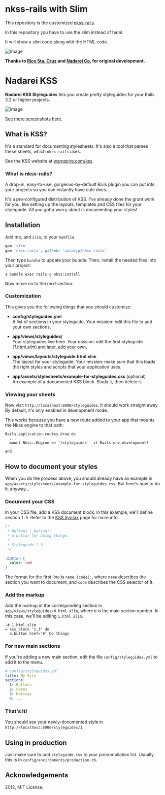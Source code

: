 nkss-rails with Slim
====================

This repository is the customized [nkss-rails](https://github.com/nadarei/nkss-rails).

In this repository you have to use the slim instead of haml.

It will show a slim code along with the HTML code.

![Image](https://cloud.githubusercontent.com/assets/1544172/9228890/885dd170-4155-11e5-8036-fc03ed40cf71.png)

__Thanks to [Rico Sta. Cruz](https://github.com/rstacruz) and [Nadarei Co.](https://github.com/nadarei) for original development.__

Nadarei KSS
===========

**Nadarei KSS Styleguides** lets you create pretty styleguides for your Rails
3.2 or higher projects.

![Image](https://raw.github.com/nadarei/nkss-rails/misc/sample.jpg)

[See more screenshots here.](https://github.com/nadarei/nkss-rails/tree/misc)

What is KSS?
------------

It's a standard for documenting stylesheets. It's also a tool that parses these
sheets, which `nkss-rails` uses.

See the KSS website at [warpspire.com/kss](http://warpspire.com/kss).

### What is nkss-rails?

A drop-in, easy-to-use, gorgeous-by-default Rails plugin you can put into your
projects so you can instantly have cute docs.

It's a pre-configured distribution of KSS. I've already done the grunt work for
you, like setting up the layouts, templates and CSS files for your styleguide.
All you gotta worry about is documenting your styles!

Installation
------------

Add me, and `slim`, to your `Gemfile`.

~~~ ruby
gem 'slim'
gem 'nkss-rails', github: 'nalabjp/nkss-rails'
~~~

Then type `bundle` to update your bundle. Then, install the needed files into
your project:

~~~ shell
$ bundle exec rails g nkss:install
~~~

Now move on to the next section.

### Customization

This gives you the following things that you should customize:

* __config/styleguides.yml__  
A list of sections in your styleguide. Your
mission: edit this file to add your own sections.

* __app/views/styleguides/__  
Your styleguides live here. Your mission:
edit the first styleguide (*1.html.slim*) and later, add your own.

* __app/views/layouts/styleguide.html.slim__  
The layout for your styleguide. Your mission: make sure that this loads the
right styles and scripts that your
application uses.

* __app/assets/stylesheets/example-for-styleguides.css__ (optional)  
An example of a documented KSS block. Study it, then delete it.

### Viewing your sheets

Now visit `http://localhost:8000/styleguides`. It should work straight away. By
default, it's only enabled in development mode.

This works because you have a new route added to your app that mounts the Nkss
engine to that path:

    Rails.application.routes.draw do
      ...
      mount Nkss::Engine => '/styleguides'  if Rails.env.development?
      ...
    end

How to document your styles
---------------------------

When you do the process above, you should already have an example in
`app/assets/stylesheets/example-for-styleguides.css`. But here's how to do it,
anyway...

### Document your CSS

In your CSS file, add a KSS document block. In this example, we'll define
section `1.3`. Refer to the [KSS Syntax](http://warpspire.com/kss/syntax/) page 
for more info.

~~~ css
/*
 * Buttons (.button):
 * A button for doing things.
 *
 * Styleguide 1.3.
 */

.button {
  color: red
}
~~~

The format for the first line is `name (code):`, where `name` describes the 
section you want to document, and `code` describes the CSS selector of it.

### Add the markup

Add the markup in the corresponding section in
`app/views/styleguides/N.html.slim`, where `N` is the main section number. In
this case, we'll be editing `1.html.slim`.

~~~ slim
-# 1.html.slim
= kss_block '1.3' do
  a.button href='#' Do things
~~~

### For new main sections

If you're adding a new main section, edit the file `config/styleguides.yml` to
add it to the menu.

~~~ yml
# config/styleguides.yml
title: My Site
sections:
  1: Buttons
  2: Forms
  3: Ratings
  4: ...
~~~

### That's it!

You should see your newly-documented style in
`http://localhost:8000/styleguides/1`.

Using in production
-------------------

Just make sure to add `styleguide.css` to your
precompilation list. Usually this is in `config/environments/production.rb`.

Acknowledgements
----------------

2012, MIT License.
